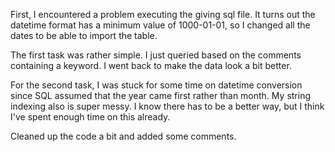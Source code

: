 First, I encountered a problem executing the giving sql file. 
It turns out the datetime format has a minimum value of 1000-01-01, so I changed all the dates to be able to import the table.

The first task was rather simple. I just queried based on the comments containing a keyword. I went back to make the data look a bit better.

For the second task, I was stuck for some time on datetime conversion since SQL assumed that the year came first rather than month. My string indexing also is super messy. I know there has to be a better way, but I think I've spent enough time on this already.

Cleaned up the code a bit and added some comments.

